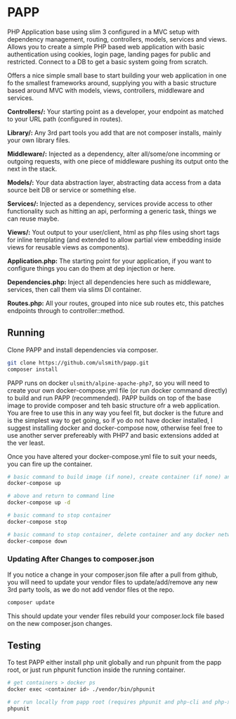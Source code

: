 # PAPP

PHP Application base using slim 3 configured in a MVC setup with dependency management, routing, controllers, models, services and views. Allows you to create a simple PHP based web application with basic authentication using cookies, login page, landing pages for public and restricted. Connect to a DB to get a basic system going from scratch.

Offers a nice simple small base to start building your web application in one fo the smallest frameworks around, supplying you with a basic structure based around MVC with models, views, controllers, middleware and services.

__Controllers/:__ Your starting point as a developer, your endpoint as matched to your URL path (configured in routes).

__Library/:__ Any 3rd part tools you add that are not composer installs, mainly your own library files.

__Middleware/:__ Injected as a dependency, alter all/some/one incomming or outgoing requests, with one piece of middleware pushing its output onto the next in the stack.

__Models/:__ Your data abstraction layer, abstracting data access from a data source beit DB or service or something else.

__Services/:__ Injected as a dependency, services provide access to other functionality such as hitting an api, performing a generic task, things we can reuse maybe.

__Views/:__ Yout output to your user/client, html as php files using short tags for inline templating (and extended to allow partial view embedding inside views for reusable views as components).

__Application.php:__ The starting point for your application, if you want to configure things you can do them at dep injection or here.

__Dependencies.php:__ Inject all dependencies here such as middleware, services, then call them via slims DI container.

__Routes.php:__ All your routes, grouped into nice sub routes etc, this patches endpoints through to controller::method.


## Running

Clone PAPP and install dependencies via composer.

```bash
git clone https://github.com/ulsmith/papp.git
composer install
```

PAPP runs on docker `ulsmith/alpine-apache-php7`, so you will need to create your own docker-compose.yml file (or run docker command directly) to build and run PAPP (recommended). PAPP builds on top of the base image to provide composer and teh basic structure ofr a web application. You are free to use this in any way you feel fit, but docker is the future and is the simplest way to get going, so if yo do not have docker installed, I suggest installing docker and docker-compose now, otherwise feel free to use another server prefereably with PHP7 and basic extensions added at the ver least.

Once you have altered your docker-compose.yml file to suit your needs, you can fire up the container.

```bash
# basic command to build image (if none), create container (if none) and start container
docker-compose up

# above and return to command line
docker-compose up -d

# basic command to stop container
docker-compose stop

# basic command to stop container, delete container and any docker networks
docker-compose down
```


### Updating After Changes to composer.json


If you notice a change in your composer.json file after a pull from github, you will need to update your vendor files to update/add/remove any new 3rd party tools, as we do not add vendor files ot the repo.


```bash
composer update
```

This should update your vender files rebuild your composer.lock file based on the new composer.json changes.


## Testing

To test PAPP either install php unit globally and run phpunit from the papp root, or just run phpunit function inside the running container.


```bash
# get containers > docker ps
docker exec <container id> ./vendor/bin/phpunit

# or run locally from papp root (requires phpunit and php-cli and php-xdebug installed)
phpunit
```
